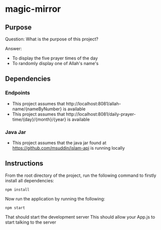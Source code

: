 # magic-mirror

## Purpose

Question:
What is the purpose of this project?

Answer:
* To display the five prayer times of the day
* To randomly display one of Allah's name's

## Dependencies
### Endpoints
* This project assumes that http://localhost:8081/allah-name/{nameByNumber} is available
* This project assumes that http://localhost:8081/daily-prayer-time/{day}/{month}/{year} is available
### Java Jar
* This project assumes that the java jar found at https://github.com/msuddin/islam-api is running locally

## Instructions
From the root directory of the project, run the following command to firstly install all dependencies:
```
npm install
```
Now run the application by running the following:
```
npm start
```
That should start the development server
This should allow your App.js to start talking to the server
